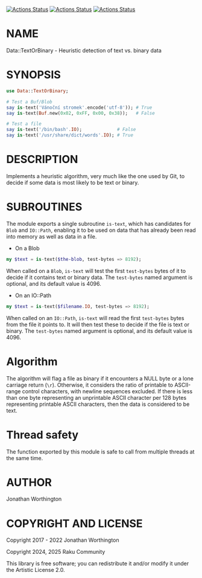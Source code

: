 [![Actions Status](https://github.com/raku-community-modules/Data-TextOrBinary/actions/workflows/linux.yml/badge.svg)](https://github.com/raku-community-modules/Data-TextOrBinary/actions) [![Actions Status](https://github.com/raku-community-modules/Data-TextOrBinary/actions/workflows/macos.yml/badge.svg)](https://github.com/raku-community-modules/Data-TextOrBinary/actions) [![Actions Status](https://github.com/raku-community-modules/Data-TextOrBinary/actions/workflows/windows.yml/badge.svg)](https://github.com/raku-community-modules/Data-TextOrBinary/actions)

NAME
====

Data::TextOrBinary - Heuristic detection of text vs. binary data

SYNOPSIS
========

```raku
use Data::TextOrBinary;

# Test a Buf/Blob
say is-text('Vánoční stromek'.encode('utf-8')); # True
say is-text(Buf.new(0x02, 0xFF, 0x00, 0x38));   # False

# Test a file
say is-text('/bin/bash'.IO);             # False
say is-text('/usr/share/dict/words'.IO); # True
```

DESCRIPTION
===========

Implements a heuristic algorithm, very much like the one used by Git, to decide if some data is most likely to be text or binary.

SUBROUTINES
===========

The module exports a single subroutine `is-text`, which has candidates for `Blob` and `IO::Path`, enabling it to be used on data that has already been read into memory as well as data in a file.

  * On a Blob

```raku
my $text = is-text($the-blob, test-bytes => 8192);
```

When called on a `Blob`, `is-text` will test the first `test-bytes` bytes of it to decide if it contains text or binary data. The `test-bytes` named argument is optional, and its default value is 4096.

  * On an IO::Path

```raku
my $text = is-text($filename.IO, test-bytes => 8192);
```

When called on an `IO::Path`, `is-text` will read the first `test-bytes` bytes from the file it points to. It will then test these to decide if the file is text or binary. The `test-bytes` named argument is optional, and its default value is 4096.

Algorithm
=========

The algorithm will flag a file as binary if it encounters a NULL byte or a lone carriage return (`\r`). Otherwise, it considers the ratio of printable to ASCII-range control characters, with newline sequences excluded. If there is less than one byte representing an unprintable ASCII character per 128 bytes representing printable ASCII characters, then the data is considered to be text.

Thread safety
=============

The function exported by this module is safe to call from multiple threads at the same time.

AUTHOR
======

Jonathan Worthington

COPYRIGHT AND LICENSE
=====================

Copyright 2017 - 2022 Jonathan Worthington

Copyright 2024, 2025 Raku Community

This library is free software; you can redistribute it and/or modify it under the Artistic License 2.0.

